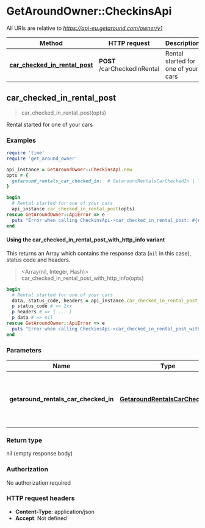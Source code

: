 # GetAroundOwner::CheckinsApi

All URIs are relative to *https://api-eu.getaround.com/owner/v1*

| Method | HTTP request | Description |
| ------ | ------------ | ----------- |
| [**car_checked_in_rental_post**](CheckinsApi.md#car_checked_in_rental_post) | **POST** /carCheckedInRental | Rental started for one of your cars |


## car_checked_in_rental_post

> car_checked_in_rental_post(opts)

Rental started for one of your cars

### Examples

```ruby
require 'time'
require 'get_around_owner'

api_instance = GetAroundOwner::CheckinsApi.new
opts = {
  getaround_rentals_car_checked_in:  # GetaroundRentalsCarCheckedIn | This event is triggered when a rental starts and the car has been unlocked
}

begin
  # Rental started for one of your cars
  api_instance.car_checked_in_rental_post(opts)
rescue GetAroundOwner::ApiError => e
  puts "Error when calling CheckinsApi->car_checked_in_rental_post: #{e}"
end
```

#### Using the car_checked_in_rental_post_with_http_info variant

This returns an Array which contains the response data (`nil` in this case), status code and headers.

> <Array(nil, Integer, Hash)> car_checked_in_rental_post_with_http_info(opts)

```ruby
begin
  # Rental started for one of your cars
  data, status_code, headers = api_instance.car_checked_in_rental_post_with_http_info(opts)
  p status_code # => 2xx
  p headers # => { ... }
  p data # => nil
rescue GetAroundOwner::ApiError => e
  puts "Error when calling CheckinsApi->car_checked_in_rental_post_with_http_info: #{e}"
end
```

### Parameters

| Name | Type | Description | Notes |
| ---- | ---- | ----------- | ----- |
| **getaround_rentals_car_checked_in** | [**GetaroundRentalsCarCheckedIn**](GetaroundRentalsCarCheckedIn.md) | This event is triggered when a rental starts and the car has been unlocked | [optional] |

### Return type

nil (empty response body)

### Authorization

No authorization required

### HTTP request headers

- **Content-Type**: application/json
- **Accept**: Not defined

